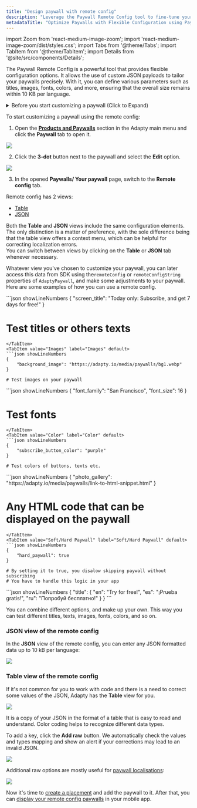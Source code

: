 ```yaml
---
title: "Design paywall with remote config"
description: "Leverage the Paywall Remote Config tool to fine-tune your paywalls effortlessly. Utilize custom JSON payloads to personalize titles, images, fonts, and colors with precision. Ensure optimal performance with size restrictions per language, all without hassle"
metadataTitle: "Optimize Paywalls with Flexible Configuration using Paywall Remote Config"
---
```


import Zoom from 'react-medium-image-zoom';
import 'react-medium-image-zoom/dist/styles.css';
import Tabs from '@theme/Tabs';
import TabItem from '@theme/TabItem'; 
import Details from '@site/src/components/Details';

The Paywall Remote Config is a powerful tool that provides flexible configuration options. It allows the use of custom JSON payloads to tailor your paywalls precisely. With it, you can define various parameters such as titles, images, fonts, colors, and more, ensuring that the overall size remains within 10 KB per language.

<details>
   <summary>Before you start customizing a paywall (Click to Expand)</summary>

   1. [Create a product](create-product).
2. [Create a paywall and add the product to it](create-paywall).
</details>

To start customizing a paywall using the remote config:

1. Open the [**Products and Paywalls**](https://app.adapty.io/paywalls) section in the Adapty main menu and click the **Paywall** tab to open it. 

   
<Zoom>
  <img src={require('./img/b7eb293-paywalls_edit.webp').default}
  style={{
    border: '1px solid #727272', /* border width and color */
    width: '700px', /* image width */
    display: 'block', /* for alignment */
    margin: '0 auto' /* center alignment */
  }}
/>
</Zoom>




2. Click the **3-dot** button next to the paywall and select the **Edit** option.

   
<Zoom>
  <img src={require('./img/d44fdb9-switch_to_remote_config.webp').default}
  style={{
    border: '1px solid #727272', /* border width and color */
    width: '700px', /* image width */
    display: 'block', /* for alignment */
    margin: '0 auto' /* center alignment */
  }}
/>
</Zoom>




3. In the opened **Paywalls/ Your paywall** page, switch to the **Remote config** tab.

Remote config has 2 views: 

- [Table](customize-paywall-with-remote-config#table-view-of-the-remote-config)
- [JSON](customize-paywall-with-remote-config#json-view-of-the-remote-config)

Both the **Table** and **JSON** views include the same configuration elements. The only distinction is a matter of preference, with the sole difference being that the table view offers a context menu, which can be helpful for correcting localization errors.  
You can switch between views by clicking on the **Table** or **JSON** tab whenever necessary.

Whatever view you've chosen to customize your paywall, you can later access this data from SDK using the`remoteConfig` or `remoteConfigString` properties of `AdaptyPaywall`, and make some adjustments to your paywall. Here are some examples of how you can use a remote config.

<Tabs>
  <TabItem value="Titles" label="Titles" default>
```json showLineNumbers
{
    "screen_title": "Today only: Subscribe, and get 7 days for free!"
}

# Test titles or others texts
```
</TabItem>
<TabItem value="Images" label="Images" default>
```json showLineNumbers
{
    "background_image": "https://adapty.io/media/paywalls/bg1.webp"
}

# Test images on your paywall
```
</TabItem>
<TabItem value="Fonts" label="Fonts" default>
```json showLineNumbers
{
    "font_family": "San Francisco",
    "font_size": 16
}

# Test fonts
```
</TabItem>
<TabItem value="Color" label="Color" default>
```json showLineNumbers
{
    "subscribe_button_color": "purple"
}

# Test colors of buttons, texts etc.
```
</TabItem>
<TabItem value="HTML" label="HTML" default>
```json showLineNumbers
{
    "photo_gallery": "https://adapty.io/media/paywalls/link-to-html-snippet.html"
}

# Any HTML code that can be displayed on the paywall
```
</TabItem>
<TabItem value="Soft/Hard Paywall" label="Soft/Hard Paywall" default>
```json showLineNumbers
{
    "hard_paywall": true
}

# By setting it to true, you disalow skipping paywall without subscribing
# You have to handle this logic in your app
```
</TabItem>
<TabItem value="Translations" label="Translations" default>
```json showLineNumbers
{
    "title": {
        "en": "Try for free!",
        "es": "¡Prueba gratis!",
        "ru": "Попробуй бесплатно!"
    }
}
```
</TabItem>
</Tabs>

You can combine different options, and make up your own. This way you can test different titles, texts, images, fonts, colors, and so on.

### JSON view of the remote config

In the **JSON** view of the remote config, you can enter any JSON formatted data up to 10 kB per language:


<Zoom>
  <img src={require('./img/3356ff5-remote_config_JSON.webp').default}
  style={{
    border: '1px solid #727272', /* border width and color */
    width: '700px', /* image width */
    display: 'block', /* for alignment */
    margin: '0 auto' /* center alignment */
  }}
/>
</Zoom>





### Table view of the remote config

If it's not common for you to work with code and there is a need to correct some values of the JSON, Adapty has the **Table** view for you.


<Zoom>
  <img src={require('./img/4c27b2f-remote_config_table.webp').default}
  style={{
    border: '1px solid #727272', /* border width and color */
    width: '700px', /* image width */
    display: 'block', /* for alignment */
    margin: '0 auto' /* center alignment */
  }}
/>
</Zoom>





It is a copy of your JSON in the format of a table that is easy to read and understand. Color coding helps to recognize different data types. 

To add a key, click the **Add raw** button. We automatically check the values and types mapping and show an alert if your corrections may lead to an invalid JSON.


<Zoom>
  <img src={require('./img/ef682d8-add_raw.webp').default}
  style={{
    border: '1px solid #727272', /* border width and color */
    width: '700px', /* image width */
    display: 'block', /* for alignment */
    margin: '0 auto' /* center alignment */
  }}
/>
</Zoom>





Additional raw options are mostly useful for [paywall localisations](add-remote-config-locale):


<Zoom>
  <img src={require('./img/17bcf80-remote_config_table_options.webp').default}
  style={{
    border: '1px solid #727272', /* border width and color */
    width: '700px', /* image width */
    display: 'block', /* for alignment */
    margin: '0 auto' /* center alignment */
  }}
/>
</Zoom>





Now it's time to [create a placement](create-placement) and add the paywall to it. After that, you can [display your remote config paywalls](display-remote-config-paywalls) in your mobile app.